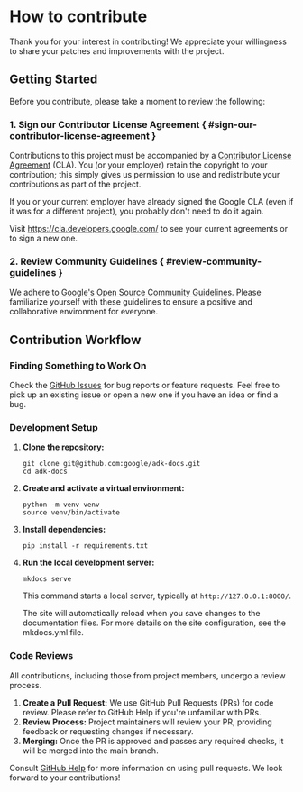 # How to contribute

Thank you for your interest in contributing! We appreciate your willingness to
share your patches and improvements with the project.

## Getting Started

Before you contribute, please take a moment to review the following:

### 1. Sign our Contributor License Agreement { #sign-our-contributor-license-agreement }

Contributions to this project must be accompanied by a
[Contributor License Agreement](https://cla.developers.google.com/about) (CLA).
You (or your employer) retain the copyright to your contribution; this simply
gives us permission to use and redistribute your contributions as part of the
project.

If you or your current employer have already signed the Google CLA (even if it
was for a different project), you probably don't need to do it again.

Visit <https://cla.developers.google.com/> to see your current agreements or to
sign a new one.

### 2. Review Community Guidelines { #review-community-guidelines }

We adhere to [Google's Open Source Community Guidelines](https://opensource.google/conduct/).
Please familiarize yourself with these guidelines to ensure a positive and
collaborative environment for everyone.

## Contribution Workflow

### Finding Something to Work On

Check the [GitHub Issues](https://github.com/google/adk-docs/issues) for bug
reports or feature requests. Feel free to pick up an existing issue or open
a new one if you have an idea or find a bug.

### Development Setup

1.  **Clone the repository:**

    ```shell
    git clone git@github.com:google/adk-docs.git
    cd adk-docs
    ```

2.  **Create and activate a virtual environment:**

    ```shell
    python -m venv venv
    source venv/bin/activate
    ```

3.  **Install dependencies:**

    ```shell
    pip install -r requirements.txt
    ```

4.  **Run the local development server:**

    ```shell
    mkdocs serve
    ```

    This command starts a local server, typically at `http://127.0.0.1:8000/`.

    The site will automatically reload when you save changes to the documentation files.
    For more details on the site configuration, see the mkdocs.yml file.

### Code Reviews

All contributions, including those from project members, undergo a review process.

1.  **Create a Pull Request:** We use GitHub Pull Requests (PRs) for code review.
    Please refer to GitHub Help if you're unfamiliar with PRs.
2.  **Review Process:** Project maintainers will review your PR, providing feedback
    or requesting changes if necessary.
3.  **Merging:** Once the PR is approved and passes any required checks, it will be
    merged into the main branch.

Consult [GitHub Help](https://help.github.com/articles/about-pull-requests/) for
more information on using pull requests. We look forward to your contributions!
